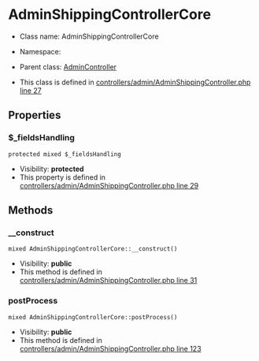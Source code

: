 AdminShippingControllerCore
===============






* Class name: AdminShippingControllerCore
* Namespace: 
* Parent class: [AdminController](AdminControllerCore)

* This class is defined in [controllers/admin/AdminShippingController.php line 27](https://github.com/PrestaShop/PrestaShop/blob/1.6.1.1/controllers/admin/AdminShippingController.php#27)





Properties
----------


### $_fieldsHandling

    protected mixed $_fieldsHandling





* Visibility: **protected**
* This property is defined in [controllers/admin/AdminShippingController.php line 29](https://github.com/PrestaShop/PrestaShop/blob/1.6.1.1/controllers/admin/AdminShippingController.php#29)


Methods
-------


### __construct

    mixed AdminShippingControllerCore::__construct()





* Visibility: **public**
* This method is defined in [controllers/admin/AdminShippingController.php line 31](https://github.com/PrestaShop/PrestaShop/blob/1.6.1.1/controllers/admin/AdminShippingController.php#31)




### postProcess

    mixed AdminShippingControllerCore::postProcess()





* Visibility: **public**
* This method is defined in [controllers/admin/AdminShippingController.php line 123](https://github.com/PrestaShop/PrestaShop/blob/1.6.1.1/controllers/admin/AdminShippingController.php#123)



